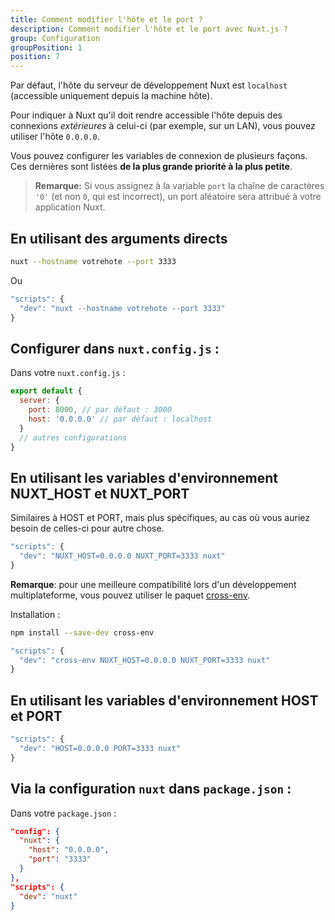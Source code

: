 ```yaml
---
title: Comment modifier l'hôte et le port ?
description: Comment modifier l'hôte et le port avec Nuxt.js ?
group: Configuration
groupPosition: 1
position: 7
---
```


Par défaut, l'hôte du serveur de développement Nuxt est `localhost` (accessible uniquement depuis la machine hôte).

Pour indiquer à Nuxt qu'il doit rendre accessible l'hôte depuis des connexions _extérieures_ à celui-ci (par exemple, sur un LAN), vous pouvez utiliser l'hôte `0.0.0.0`.

Vous pouvez configurer les variables de connexion de plusieurs façons. Ces dernières sont listées **de la plus grande priorité à la plus petite**.

> **Remarque:** Si vous assignez à la variable `port` la chaîne de caractères `'0'` (et non `0`, qui est incorrect), un port aléatoire sera attribué à votre application Nuxt.

## En utilisant des arguments directs

```sh
nuxt --hostname votrehote --port 3333
```
Ou
```js
"scripts": {
  "dev": "nuxt --hostname votrehote --port 3333"
}
```

## Configurer dans `nuxt.config.js` :

Dans votre `nuxt.config.js` :

```js
export default {
  server: {
    port: 8000, // par défaut : 3000
    host: '0.0.0.0' // par défaut : localhost
  }
  // autres configurations
}
```

## En utilisant les variables d'environnement NUXT_HOST et NUXT_PORT

Similaires à HOST et PORT, mais plus spécifiques, au cas où vous auriez besoin de celles-ci pour autre chose. 

```js
"scripts": {
  "dev": "NUXT_HOST=0.0.0.0 NUXT_PORT=3333 nuxt"
}
```

**Remarque**: pour une meilleure compatibilité lors d'un développement multiplateforme, vous pouvez utiliser le paquet [cross-env](https://www.npmjs.com/package/cross-env).

Installation :

```bash
npm install --save-dev cross-env
```

```js
"scripts": {
  "dev": "cross-env NUXT_HOST=0.0.0.0 NUXT_PORT=3333 nuxt"
}
```

## En utilisant les variables d'environnement HOST et PORT

```js
"scripts": {
  "dev": "HOST=0.0.0.0 PORT=3333 nuxt"
}
```

## Via la configuration `nuxt` dans `package.json` :

Dans votre `package.json` :

```json
"config": {
  "nuxt": {
    "host": "0.0.0.0",
    "port": "3333"
  }
},
"scripts": {
  "dev": "nuxt"
}
```
